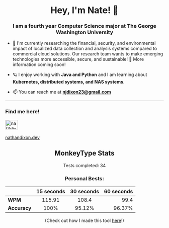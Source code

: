 <h1 align="center">Hey, I'm Nate! 👋</h1>
<h3 align="center">I am a fourth year Computer Science major at The George Washington University</h3>

- 🔭 I'm currently researching the financial, security, and environmental impact of localized data collection and analysis systems compared to commercial cloud solutions. Our research team wants to make emerging technologies more accessible, secure, and sustainable! 🌱 More information coming soon!

- 🪐 I enjoy working with **Java and Python** and I am learning about **Kubernetes, distributed systems, and NAS systems**. 

- 📫 You can reach me at **njdixon23@gmail.com**

----------------------

<h3 align="left">Find me here!</h3>
<a href="https://linkedin.com/in/nat3dixon" target="blank"><img align="center" src="https://raw.githubusercontent.com/rahuldkjain/github-profile-readme-generator/master/src/images/icons/Social/linked-in-alt.svg" alt="nat3dixon" height="30" width="40" /></a>

<br>
<br>
<a href="https://nathandixon.dev">nathandixon.dev</a>

<h2 align="center">MonkeyType Stats</h2>

<!--- START --->

<div align="center">
Tests completed: 34

### Personal Bests:

| | 15 seconds   |      30 seconds      |  60 seconds |
|:------          |:----------:|:-------------:|------:|
|**WPM**            |115.91|108.4|99.4|
|**Accuracy**       |100%|95.12%|96.37%|

(Check out how I made this tool <a href="https://github.com/nateJDXN/monkeytype-stats">here</a>!)

</div>

<!--- END --->
